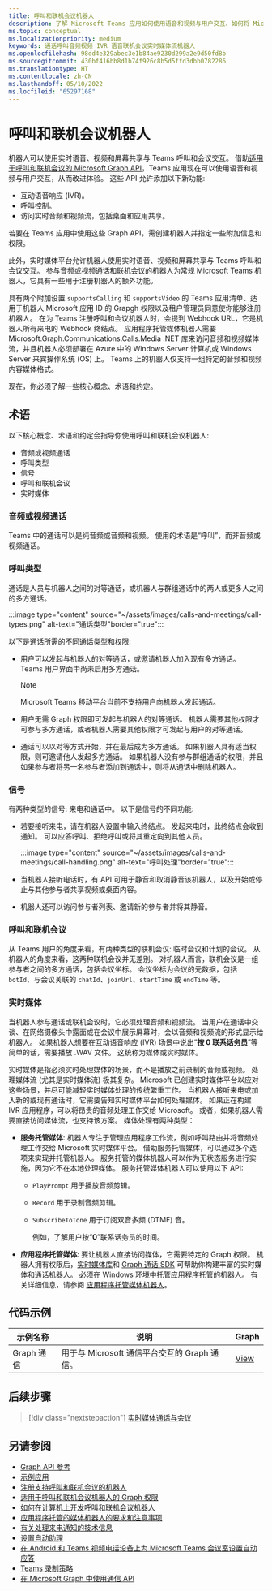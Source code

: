 ```yaml
---
title: 呼叫和联机会议机器人
description: 了解 Microsoft Teams 应用如何使用语音和视频与用户交互、如何将 Microsoft Graph API 用于呼叫和联机会议，并了解实时媒体流
ms.topic: conceptual
ms.localizationpriority: medium
keywords: 通话呼叫音频视频 IVR 语音联机会议实时媒体流机器人
ms.openlocfilehash: 98dd4e329abec3e1b84ae9230d299a2e9d50fd8b
ms.sourcegitcommit: 430bf416bb8d1b74f926c8b5d5ffd3dbb0782286
ms.translationtype: HT
ms.contentlocale: zh-CN
ms.lasthandoff: 05/10/2022
ms.locfileid: "65297168"
---
```

# <a name="calls-and-online-meetings-bots"></a>呼叫和联机会议机器人

机器人可以使用实时语音、视频和屏幕共享与 Teams 呼叫和会议交互。 借助[适用于呼叫和联机会议的 Microsoft Graph API](/graph/api/resources/communications-api-overview?view=graph-rest-beta&preserve-view=true)，Teams 应用现在可以使用语音和视频与用户交互，从而改进体验。 这些 API 允许添加以下新功能:

* 互动语音响应 (IVR)。
* 呼叫控制。
* 访问实时音频和视频流，包括桌面和应用共享。

若要在 Teams 应用中使用这些 Graph API，需创建机器人并指定一些附加信息和权限。

此外，实时媒体平台允许机器人使用实时语音、视频和屏幕共享与 Teams 呼叫和会议交互。 参与音频或视频通话和联机会议的机器人为常规 Microsoft Teams 机器人，它具有一些用于注册机器人的额外功能。

具有两个附加设置 `supportsCalling` 和 `supportsVideo` 的 Teams 应用清单、适用于机器人 Microsoft 应用 ID 的 Grapgh 权限以及租户管理员同意使你能够注册机器人。 在为 Teams 注册呼叫和会议机器人时，会提到 Webhook URL，它是机器人所有来电的 Webhook 终结点。 应用程序托管媒体机器人需要 Microsoft.Graph.Communications.Calls.Media .NET 库来访问音频和视频媒体流，并且机器人必须部署在 Azure 中的 Windows Server 计算机或 Windows Server 来宾操作系统 (OS) 上。 Teams 上的机器人仅支持一组特定的音频和视频内容媒体格式。

现在，你必须了解一些核心概念、术语和约定。

## <a name="terminologies"></a>术语

以下核心概念、术语和约定会指导你使用呼叫和联机会议机器人:

* 音频或视频通话
* 呼叫类型
* 信号
* 呼叫和联机会议
* 实时媒体

### <a name="audio-or-video-calls"></a>音频或视频通话

Teams 中的通话可以是纯音频或音频和视频。 使用的术语是“呼叫”，而非音频或视频通话。

### <a name="call-types"></a>呼叫类型

通话是人员与机器人之间的对等通话，或机器人与群组通话中的两人或更多人之间的多方通话。

:::image type="content" source="~/assets/images/calls-and-meetings/call-types.png" alt-text="通话类型"border="true":::

以下是通话所需的不同通话类型和权限:

* 用户可以发起与机器人的对等通话，或邀请机器人加入现有多方通话。 Teams 用户界面中尚未启用多方通话。

    > [!NOTE]
    > Microsoft Teams 移动平台当前不支持用户向机器人发起通话。

* 用户无需 Graph 权限即可发起与机器人的对等通话。 机器人需要其他权限才可参与多方通话，或者机器人需要其他权限才可发起与用户的对等通话。
* 通话可以以对等方式开始，并在最后成为多方通话。 如果机器人具有适当权限，则可邀请他人发起多方通话。 如果机器人没有参与群组通话的权限，并且如果参与者将另一名参与者添加到通话中，则将从通话中删除机器人。

### <a name="signals"></a>信号

有两种类型的信号: 来电和通话中。 以下是信号的不同功能:

* 若要接听来电，请在机器人设置中输入终结点。 发起来电时，此终结点会收到通知。 可以应答呼叫、拒绝呼叫或将其重定向到其他人员。

     :::image type="content" source="~/assets/images/calls-and-meetings/call-handling.png" alt-text="呼叫处理"border="true":::

* 当机器人接听电话时，有 API 可用于静音和取消静音该机器人，以及开始或停止与其他参与者共享视频或桌面内容。
* 机器人还可以访问参与者列表、邀请新的参与者并将其静音。

### <a name="calls-and-online-meetings"></a>呼叫和联机会议

从 Teams 用户的角度来看，有两种类型的联机会议: 临时会议和计划的会议。 从机器人的角度来看，这两种联机会议并无差别。 对机器人而言，联机会议是一组参与者之间的多方通话，包括会议坐标。 会议坐标为会议的元数据，包括 `botId`、与会议关联的 `chatId`、`joinUrl`、`startTime` 或 `endTime` 等。

### <a name="real-time-media"></a>实时媒体

当机器人参与通话或联机会议时，它必须处理音频和视频流。 当用户在通话中交谈、在网络摄像头中露面或在会议中展示屏幕时，会以音频和视频流的形式显示给机器人。 如果机器人想要在互动语音响应 (IVR) 场景中说出“**按 0 联系话务员**”等简单的话，需要播放 .WAV 文件。 这统称为媒体或实时媒体。

实时媒体是指必须实时处理媒体的场景，而不是播放之前录制的音频或视频。 处理媒体流 (尤其是实时媒体流) 极其复杂。 Microsoft 已创建实时媒体平台以应对这些场景，并尽可能减轻实时媒体处理的传统繁重工作。 当机器人接听来电或加入新的或现有通话时，它需要告知实时媒体平台如何处理媒体。 如果正在构建 IVR 应用程序，可以将昂贵的音频处理工作交给 Microsoft。 或者，如果机器人需要直接访问媒体流，也支持该方案。 媒体处理有两种类型：

* **服务托管媒体**: 机器人专注于管理应用程序工作流，例如呼叫路由并将音频处理工作交给 Microsoft 实时媒体平台。 借助服务托管媒体，可以通过多个选项来实现并托管机器人。 服务托管的媒体机器人可以作为无状态服务进行实施，因为它不在本地处理媒体。 服务托管媒体机器人可以使用以下 API:

  * `PlayPrompt` 用于播放音频剪辑。
  * `Record` 用于录制音频剪辑。
  * `SubscribeToTone` 用于订阅双音多频 (DTMF) 音。

    例如，了解用户按“**0**”联系话务员的时间。

* **应用程序托管媒体**: 要让机器人直接访问媒体，它需要特定的 Graph 权限。 机器人拥有权限后，[实时媒体库](https://www.nuget.org/packages/Microsoft.Graph.Communications.Calls.Media/)和 [Graph 通话 SDK](https://microsoftgraph.github.io/microsoft-graph-comms-samples/docs/articles/index.html#graph-calling-sdk-and-stateful-client-builder) 可帮助你构建丰富的实时媒体和通话机器人。 必须在 Windows 环境中托管应用程序托管的机器人。 有关详细信息，请参阅 [应用程序托管媒体机器人](./requirements-considerations-application-hosted-media-bots.md)。

## <a name="code-sample"></a>代码示例

| **示例名称** | **说明** | **Graph** |
|---------------|----------|--------|
| Graph 通信 | 用于与 Microsoft 通信平台交互的 Graph 通信。 | [View](https://github.com/microsoftgraph/microsoft-graph-comms-samples) |

## <a name="next-step"></a>后续步骤

> [!div class="nextstepaction"]
> [实时媒体通话与会议](~/bots/calls-and-meetings/real-time-media-concepts.md)

## <a name="see-also"></a>另请参阅

* [Graph API 参考](/graph/api/resources/communications-api-overview?view=graph-rest-beta&preserve-view=true)
* [示例应用](https://github.com/microsoftgraph/microsoft-graph-comms-samples)
* [注册支持呼叫和联机会议的机器人](./registering-calling-bot.md)
* [适用于呼叫和联机会议机器人的 Graph 权限](./registering-calling-bot.md#add-graph-permissions)
* [如何在计算机上开发呼叫和联机会议机器人](./debugging-local-testing-calling-meeting-bots.md)
* [应用程序托管的媒体机器人的要求和注意事项](./requirements-considerations-application-hosted-media-bots.md)
* [有关处理来电通知的技术信息](./call-notifications.md)
* [设置自动助理](/microsoftteams/create-a-phone-system-auto-attendant)
* [在 Android 和 Teams 视频电话设备上为 Microsoft Teams 会议室设置自动应答](/microsoftteams/set-up-auto-answer-on-teams-android)
* [Teams 录制策略](/MicrosoftTeams/teams-recording-policy)
* [在 Microsoft Graph 中使用通信 API](/graph/api/resources/communications-api-overview?view=graph-rest-beta&preserve-view=true)
